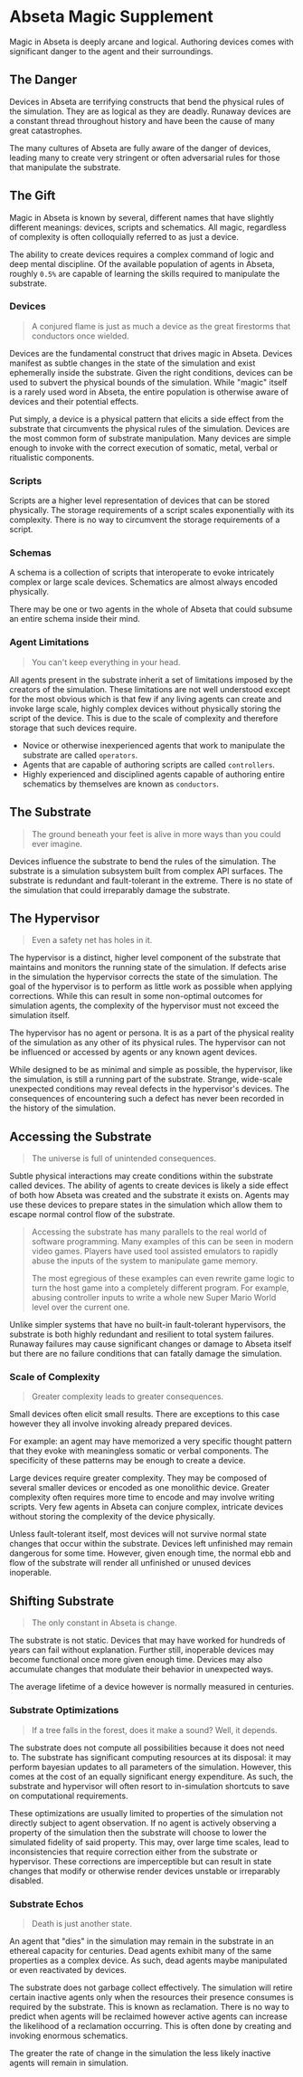 # Abseta Magic Supplement

Magic in Abseta is deeply arcane and logical. Authoring devices comes with significant danger to the agent and their
surroundings.

## The Danger

Devices in Abseta are terrifying constructs that bend the physical rules of the simulation. They are as logical as they
are deadly. Runaway devices are a constant thread throughout history and have been the cause of many great catastrophes.

The many cultures of Abseta are fully aware of the danger of devices, leading many to create very stringent or often
adversarial rules for those that manipulate the substrate.

## The Gift

Magic in Abseta is known by several, different names that have slightly different meanings: devices, scripts and
schematics. All magic, regardless of complexity is often colloquially referred to as just a device.

The ability to create devices requires a complex command of logic and deep mental discipline. Of the available
population of agents in Abseta, roughly `0.5%` are capable of learning the skills required to manipulate the substrate.

### Devices

> A conjured flame is just as much a device as the great firestorms that conductors once wielded.

Devices are the fundamental construct that drives magic in Abseta. Devices manifest as subtle changes in the state of
the simulation and exist ephemerally inside the substrate. Given the right conditions, devices can be used to subvert
the physical bounds of the simulation. While "magic" itself is a rarely used word in Abseta, the entire population is
otherwise aware of devices and their potential effects.

Put simply, a device is a physical pattern that elicits a side effect from the substrate that circumvents the physical
rules of the simulation. Devices are the most common form of substrate manipulation. Many devices are simple enough to
invoke with the correct execution of somatic, metal, verbal or ritualistic components.

### Scripts

Scripts are a higher level representation of devices that can be stored physically. The storage requirements of a script
scales exponentially with its complexity. There is no way to circumvent the storage requirements of a script.

### Schemas

A schema is a collection of scripts that interoperate to evoke intricately complex or large scale devices. Schematics
are almost always encoded physically.

There may be one or two agents in the whole of Abseta that could subsume an entire schema inside their mind.

### Agent Limitations

> You can't keep everything in your head.

All agents present in the substrate inherit a set of limitations imposed by the creators of the simulation. These
limitations are not well understood except for the most obvious which is that few if any living agents can create and
invoke large scale, highly complex devices without physically storing the script of the device. This is due to the
scale of complexity and therefore storage that such devices require.

* Novice or otherwise inexperienced agents that work to manipulate the substrate are called `operators`.
* Agents that are capable of authoring scripts are called `controllers`.
* Highly experienced and disciplined agents capable of authoring entire schematics by themselves are known
  as `conductors`.

## The Substrate

> The ground beneath your feet is alive in more ways than you could ever imagine.

Devices influence the substrate to bend the rules of the simulation. The substrate is a simulation subsystem built from
complex API surfaces. The substrate is redundant and fault-tolerant in the extreme. There is no state of the simulation
that could irreparably damage the substrate. 

## The Hypervisor

> Even a safety net has holes in it.

The hypervisor is a distinct, higher level component of the substrate that maintains and monitors the running state of
the simulation. If defects arise in the simulation the hypervisor corrects the state of the simulation. The goal of the
hypervisor is to perform as little work as possible when applying corrections. While this can result in some
non-optimal outcomes for simulation agents, the complexity of the hypervisor must not exceed the simulation itself.

The hypervisor has no agent or persona. It is as a part of the physical reality of the simulation as any other of its
physical rules. The hypervisor can not be influenced or accessed by agents or any known agent devices.

While designed to be as minimal and simple as possible, the hypervisor, like the simulation, is still a running part of
the substrate. Strange, wide-scale unexpected conditions may reveal defects in the hypervisor's devices. The
consequences of encountering such a defect has never been recorded in the history of the simulation.

## Accessing the Substrate

> The universe is full of unintended consequences.

Subtle physical interactions may create conditions within the substrate called devices. The ability of agents to create
devices is likely a side effect of both how Abseta was created and the substrate it exists on. Agents may use these
devices to prepare states in the simulation which allow them to escape normal control flow of the substrate.

> Accessing the substrate has many parallels to the real world of software programming. Many examples of this can be
> seen in modern video games. Players have used tool assisted emulators to rapidly abuse the inputs of the system to
> manipulate game memory.
>
> The most egregious of these examples can even rewrite game logic to turn the host game into a completely different
> program. For example, abusing controller inputs to write a whole new Super Mario World level over the current one.

Unlike simpler systems that have no built-in fault-tolerant hypervisors, the substrate is both highly redundant and
resilient to total system failures. Runaway failures may cause significant changes or damage to Abseta itself but there
are no failure conditions that can fatally damage the simulation.

### Scale of Complexity

> Greater complexity leads to greater consequences.

Small devices often elicit small results. There are exceptions to this case however they all involve invoking already
prepared devices.

For example: an agent may have memorized a very specific thought pattern that they evoke with meaningless somatic or
verbal components. The specificity of these patterns may be enough to create a device.

Large devices require greater complexity. They may be composed of several smaller devices or encoded as one monolithic
device. Greater complexity often requires more time to encode and may involve writing scripts. Very few agents in Abseta
can conjure complex, intricate devices without storing the complexity of the device physically.

Unless fault-tolerant itself, most devices will not survive normal state changes that occur within the substrate.
Devices left unfinished may remain dangerous for some time. However, given enough time, the normal ebb and flow of the
substrate will render all unfinished or unused devices inoperable.

## Shifting Substrate

> The only constant in Abseta is change.

The substrate is not static. Devices that may have worked for hundreds of years can fail without explanation. Further
still, inoperable devices may become functional once more given enough time. Devices may also accumulate changes that
modulate their behavior in unexpected ways.

The average lifetime of a device however is normally measured in centuries.

### Substrate Optimizations

> If a tree falls in the forest, does it make a sound? Well, it depends.

The substrate does not compute all possibilities because it does not need to. The substrate has significant computing
resources at its disposal: it may perform bayesian updates to all parameters of the simulation. However, this comes at
the cost of an equally significant energy expenditure. As such, the substrate and hypervisor will often resort to
in-simulation shortcuts to save on computational requirements.

These optimizations are usually limited to properties of the simulation not directly subject to agent observation. If
no agent is actively observing a property of the simulation then the substrate will choose to lower the simulated
fidelity of said property. This may, over large time scales, lead to inconsistencies that require correction either
from the substrate or hypervisor. These corrections are imperceptible but can result in state changes that modify or
otherwise render devices unstable or irreparably disabled.

### Substrate Echos

> Death is just another state.

An agent that "dies" in the simulation may remain in the substrate in an ethereal capacity for centuries. Dead agents
exhibit many of the same properties as a complex device. As such, dead agents maybe manipulated or even reactivated by
devices.

The substrate does not garbage collect effectively. The simulation will retire certain inactive agents only when the
resources their presence consumes is required by the substrate. This is known as reclamation. There is no way to predict
when agents will be reclaimed however active agents can increase the likelihood of a reclamation occurring. This is
often done by creating and invoking enormous schematics.

The greater the rate of change in the simulation the less likely inactive agents will remain in simulation.

